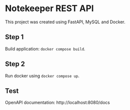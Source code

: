 # Notekeeper REST API

This project was created using FastAPI, MySQL and Docker.

## Step 1

Build application: `docker compose build`.

## Step 2

Run docker using `docker compose up`.

## Test

OpenAPI documentation: http://localhost:8080/docs 

